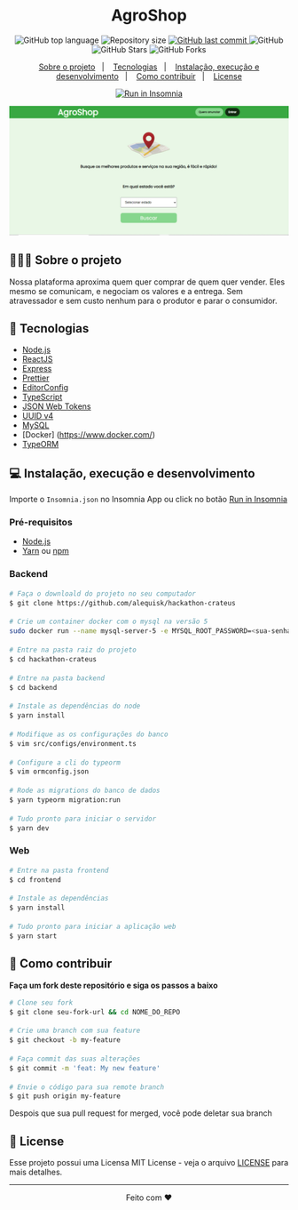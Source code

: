 <h1 align="center">
  AgroShop
</h1>

<p align="center">
  <img alt="GitHub top language" src="https://img.shields.io/github/languages/top/alequisk/hackathon-crateus?style=flat-square">
  
  <img alt="Repository size" src="https://img.shields.io/github/repo-size/alequisk/hackathon-crateus?style=flat-square">
  
  <a href="https://github.com/alequisk/hackathon-crateus/commits/master">
    <img alt="GitHub last commit" src="https://img.shields.io/github/last-commit/alequisk/hackathon-crateus?style=flat-square">
  </a>
  
  <img alt="GitHub" src="https://img.shields.io/github/license/alequisk/hackathon-crateus?style=flat-square">

  <img alt="GitHub Stars" src="https://img.shields.io/github/stars/alequisk/hackathon-crateus?style=social">
	<img alt="GitHub Forks" src="https://img.shields.io/github/forks/alequisk/hackathon-crateus?style=social"> 
</p>
<p align="center">
  <a href="#-sobre-o-projeto">Sobre o projeto</a>&nbsp;&nbsp;&nbsp;|&nbsp;&nbsp;&nbsp;
  <a href="#-tecnologias">Tecnologias</a>&nbsp;&nbsp;&nbsp;|&nbsp;&nbsp;&nbsp;
  <a href="#-instalação-execução-e-desenvolvimento">Instalação, execução e desenvolvimento</a>&nbsp;&nbsp;&nbsp;|&nbsp;&nbsp;&nbsp;
  <a href="#-como-contribuir">Como contribuir</a>&nbsp;&nbsp;&nbsp;|&nbsp;&nbsp;&nbsp;
  <a href="#-license">License</a>
</p>
<div align="center"><a id="insomniaButton" href="https://insomnia.rest/run/?label=AgroShop&uri=https%3A%2F%2Fgithub.com%2Falequisk%2Finsomnia%2Fblob%2Fmaster%2FInsomnia_2021-03-10" target="_blank" ><img src="https://insomnia.rest/images/run.svg" alt="Run in Insomnia"></a>
</div>

![Printsreen](./.github/Home.jpeg)

## 👨🏻‍💻 Sobre o projeto
<p>Nossa plataforma aproxima quem quer comprar de quem quer vender. Eles mesmo se comunicam, e negociam os valores e a entrega. Sem atravessador e sem custo nenhum para o produtor e parar o consumidor.
</p>

## 🚀 Tecnologias

- [Node.js](https://nodejs.org/en/)
- [ReactJS](https://reactjs.org/)
- [Express](https://expressjs.com/pt-br/)
- [Prettier](https://prettier.io/)
- [EditorConfig](https://editorconfig.org/)
- [TypeScript](https://www.typescriptlang.org/)
- [JSON Web Tokens](https://jwt.io/)
- [UUID v4](https://www.uuidgenerator.net/version4)
- [MySQL](https://www.mysql.com/)
- [Docker] (https://www.docker.com/)
- [TypeORM](https://typeorm.io/#/)

## 💻 Instalação, execução e desenvolvimento

Importe o `Insomnia.json` no Insomnia App ou click no botão [Run in Insomnia](#insomniaButton)

### Pré-requisitos

- [Node.js](https://nodejs.org/en/)
- [Yarn](https://classic.yarnpkg.com/) ou [npm](https://www.npmjs.com/)

### Backend

```bash
# Faça o downloald do projeto no seu computador
$ git clone https://github.com/alequisk/hackathon-crateus

# Crie um container docker com o mysql na versão 5
sudo docker run --name mysql-server-5 -e MYSQL_ROOT_PASSWORD=<sua-senha> -dp 3306:3306 mysql:5

# Entre na pasta raiz do projeto
$ cd hackathon-crateus

# Entre na pasta backend
$ cd backend

# Instale as dependências do node
$ yarn install

# Modifique as os configurações do banco
$ vim src/configs/environment.ts

# Configure a cli do typeorm
$ vim ormconfig.json

# Rode as migrations do banco de dados
$ yarn typeorm migration:run

# Tudo pronto para iniciar o servidor
$ yarn dev

```

### Web
```bash
# Entre na pasta frontend
$ cd frontend

# Instale as dependências
$ yarn install

# Tudo pronto para iniciar a aplicação web
$ yarn start

```
## 🤔 Como contribuir

**Faça um fork deste repositório e siga os passos a baixo**

```bash
# Clone seu fork
$ git clone seu-fork-url && cd NOME_DO_REPO

# Crie uma branch com sua feature
$ git checkout -b my-feature

# Faça commit das suas alterações
$ git commit -m 'feat: My new feature'

# Envie o código para sua remote branch
$ git push origin my-feature
```
Despois que sua pull request for merged, você pode deletar sua branch

## 📝 License

Esse projeto possui uma Licensa MIT License - veja o arquivo [LICENSE](LICENSE) para mais detalhes.

---

<div align="center">

Feito com ❤️

</div>
